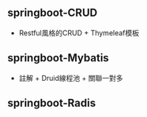 ## springboot-CRUD
* Restful風格的CRUD + Thymeleaf模板
## springboot-Mybatis
* 註解 + Druid線程池 + 關聯一對多 
## springboot-Radis



